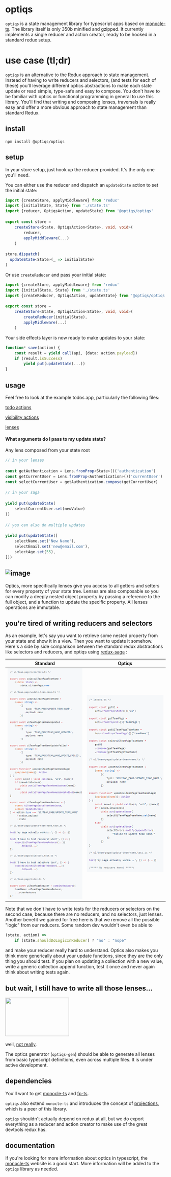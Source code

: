 # optiqs

`optiqs` is a state management library for typescript apps based on [monocle-ts](https://github.com/gcanti/monocle-ts). The library itself is only 350b minified and gzipped. It currently implements a single reducer and action creator, ready to be hooked in a standard redux setup.

# use case (tl;dr)

`optiqs` is an alternative to the Redux approach to state management. Instead of having to write reducers and selectors, (and tests for each of these) you'll leverage different optics abstractions to make each state update or read simple, type-safe and easy to compose. You don't have to be familiar with optics or functional programming in general to use this library. You'll find that writing and composing lenses, traversals is really easy and offer a more obvious approach to state management than standard Redux.

## install

`npm install @optiqs/optiqs`

## setup

In your store setup, just hook up the reducer provided. It's the only one you'll need.

You can either use the reducer and dispatch an `updateState` action to set the initial state:

```typescript
import {createStore, applyMiddleware} from 'redux'
import {initialState, State} from './state.ts'
import {reducer, OptiqsAction, updateState} from '@optiqs/optiqs'

export const store =
    createStore<State, OptiqsAction<State>, void, void>(
        reducer,
        applyMiddleware(...)
    )

store.dispatch(
  updateState<State>(_ => initialState)
)
```

Or use `createReducer` and pass your initial state:

```typescript
import {createStore, applyMiddleware} from 'redux'
import {initialState, State} from './state.ts'
import {createReducer, OptiqsAction, updateState} from '@optiqs/optiqs'

export const store =
    createStore<State, OptiqsAction<State>, void, void>(
        createReducer(initialState),
        applyMidleware(...)
    )
```

Your side effects layer is now ready to make updates to your state:

```typescript
function* save(action) {
    const result = yield call(api, {data: action.payload})
    if (result.isSuccess)
        yield put(updateState(...))
}
```

## usage

Feel free to look at the example todos app, particularly the following files:

[todo actions](examples/todos/src/actions/todos.ts)

[visibility actions](examples/todos/src/actions/visibilityFilter.ts)

[lenses](examples/todos/src/lenses/index.ts)

#### What arguments do I pass to my update state?

Any lens composed from your state root

```typescript
// in your lenses

const getAuthentication = Lens.fromProp<State>()('authentication')
const getCurrentUser = Lens.fromProp<Authentication>()('currentUser')
const selectCurrentUser = getAuthentication.compose(getCurrentUser)

// in your saga

yield put(updateState(
    selectCurrentUser.set(newValue)
))

// you can also do multiple updates

yield put(updateState([
    selectName.set('New Name'),
    selectEmail.set('new@email.com'),
    selectAge.set(55),
]))
```

## ![image](https://media.tenor.com/images/74eae4ff92a933aaecf5b968aed5818d/tenor.gif)

Optics, more specifically lenses give you access to all getters and setters for every property of your state tree. Lenses are also composable so you can modify a deeply nested object property by passing a reference to the full object, and a function to update the specific property. All lenses operations are immutable.

## you're tired of writing reducers and selectors

As an example, let's say you want to retrieve some nested property from your state and show it in a view. Then you want to update it somehow. Here's a side by side comparison between the standard redux abstractions like selectors and reducers, and optiqs using [redux-saga](https://github.com/redux-saga/redux-saga) :

Standard               |  Optiqs
:---------------------:|:-------------------------:
![](docs/standard.png) |![](docs/optics.png)

Note that we don't have to write tests for the reducers or selectors on the second case, because there are no reducers, and no selectors, just lenses.
Another benefit we gained for free here is that we remove all the possible "logic" from our reducers. Some random dev wouldn't even be able to

```typescript
(state, action) =>
    if (state.shouldDoLogicInReducer) ? "no" : "nope"
```

and make your reducer really hard to understand.
Optics also makes you think more generically about your update functions, since they are the only thing you should test. If you plan on updating a collection with a new value, write a generic collection append function, test it once and never again think about writing tests again.

## but wait, I still have to write all those lenses...

<img src="https://media.giphy.com/media/l1KVaj5UcbHwrBMqI/source.gif" width="200" height="120" />

well, [not really](https://github.com/optiqs/optiqs-gen).

The optics generator (`optiqs-gen`) should be able to generate all lenses from  basic typescript definitions, even across multiple files. It is under active development.

## dependencies

You'll want to get [monocle-ts](https://github.com/gcanti/monocle-ts) and [fp-ts](https://github.com/gcanti/fp-ts).

`optiqs` also extend `monocle-ts` and introduces the concept of [projections](https://github.com/optiqs/projections), which is a peer of this library.

`optiqs` shouldn't actually depend on redux at all, but we do export everything as a reducer and action creator to make use of the great devtools redux has.

## documentation

If you're looking for more information about optics in typescript, the [monocle-ts](https://github.com/gcanti/monocle-ts) website is a good start. More information will be added to the `optiqs` library as needed.

